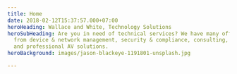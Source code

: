 ```yaml
---
title: Home
date: 2018-02-12T15:37:57.000+07:00
heroHeading: Wallace and White, Technology Solutions
heroSubHeading: Are you in need of technical services? We have many offerings ranging
  from device & network management, security & compliance, consulting, business solutions,
  and professional AV solutions.
heroBackground: images/jason-blackeye-1191801-unsplash.jpg

---
```

